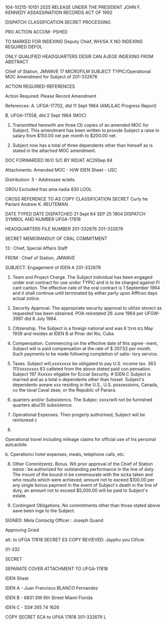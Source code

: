 104-10215-10151 2025 RELEASE UNDER THE PRESIDENT JOHN F. KENNEDY ASSASSINATION RECORDS ACT OF 1992

DISPATCH
CLASSIFICATION
SECRET
PROCESSING

PRO  ACTION
ACCOM-
PSHED

TO
MARKED FOR INDEXING
Deputy Chief, WH/SA
X NO INDEXING REQUIRED
DEFOL

ONLY QUALIFIED
HEADQUARTERS DESIR
CAN AJEGE INDEXING
FROM ABSTRACT

Chief of Station, JMWAVE 17
MICROFILM
SUBJECT TYPIC/Operational
MOC Amendment for Subject of 201-332676

ACTION REQUIRED-REFERENCES

Action Required: Please Record Amendment

References: A. UFGA-17702, dtd 11 Sept 1964
(AMLILAC Progress Report)

B. UFGA-17558, dtd 2 Sept 1964
(MOC)

1. Transmitted herewith are three (3) copies of an
amended MOC for Subject. This amendment has been written
to provide Subject a raise in salary from $150.00 net per
month to $200.00 net.

2. Subject now has a total of three dependents other
than himself as is stated in the attached MOC amendment.

DOC FORWARDED W/O S/C
BY RID/AT AC29Sep 64

Attachments:
Amended MOC - H/W
IDEN Sheet - USC

Distribution:
3 - Addressee w/atts.

GROU
Excluded fras ama
nadia 830
LOOL

CROSS REFERENCE TO
AS COPY
CLASSIFICATION
SECRET
Curly he Parlant
Andrew K. REUTEMAN

DATE TYPED DATE DISPATCHED
21 Sept 64 SEP 25 1904
DISPATCH SYMBOL AND NUMBER
UFGA-17818

HEADQUARTERS FILE NUMBER
201-332676
201-332676

SECRET
MEMORANDU!! OF CRAL COMMITMENT

13
: Chief, Special Affairs Staff

FROM : Chief of Station, JMWAVE

SUBJECT: Engagement of IDEN A 201-332676

1. Team and Project Charge. The Subject individual has been
engaged under oral contract for use undor TYPIC and is to be charged
against Fl cant canton. The effective cate of the oral contract is
1 September 1964 and it shall continue until terminated by
either party upon Afffcen days actual zotice.

2. Security Approval. The appropriate security approval to
utilize storect as requested has been obtained. POA reinstated
26 June 1964 per UFGW-3997 dtd 8 July 1964.

3. Citizenship. The Subject is a foreign national and was
6 בס מיכל May 1939
and resides at IDEN B at Pinar del Rio, Cuba

4. Compensation. Commencing on the effective date of this agree-
ment, Subject will is paid compensation at the rate of $ 207.52
per month. Such payments to be made following completion of satis-
tory service.

5. Taxes. Subject will,xxxxxxxx be obligated to pay U.S. income
tax. 363 111/xxxxxxxx 63 catleted from the above stated paid con
pensation. Subject 197 Xxxxxx eligable for Eccial Security. # IDEN C
Subject is married and as a total o dependents
other than hisset. Subject's dependento aveare xxx residing in the
U.S., U.S. possessions, Canada, co the taval Caval zeae, or the Republic
of Panara.

6. quarters and/or Subsistencs. The Subjec: xxxx/will not be
furnished quarters abu/35 subsistence.

7. Operational Expenses. Then progerly authorined, Subject wiil
be reinturesd c
2.
Operational travel including mileage claims for
official use of his personal autcacbile.

b. Cperationci hotel expenses, meals, telephone calls, etc.

8. Other Commitzentz. Borus. Wit prior approval of the Chief
of Station פמסס : be authorized for outstanding performance in
the line of duty. The mount of the bound rii be cxmensurate with
the sicka taken and who results which were achieved; amount not to
exceed $100.00 per any single bonus payment In the event of Subject's
death in the line of duty, an amount not to exceed $5,000.00 will be
paid to Subject's estate.

9. Contingent Obligations. No commitments other than those
stated above aave been inge to the Subject.

SIGNED:
Mela Contactg
Officer
:
Joseph Quand

Approving Gried

att. to UFGA 17818
SECRET
ES COPY
REVIEVED:
Jayphu
you
Cificer

01-332

SECRET

SEPARATE COVER ATTACHMENT
TO UFGA-17818

IDEN Sheet

IDEN A - Juan Francisco BLANCO Fernandez

IDEN B - 6831 SW 6th Street
Miami Florida

IDEN C - SS# 265 74 1626

COPY
SECRET
SCA to UF6A 17818 201-332676
L
